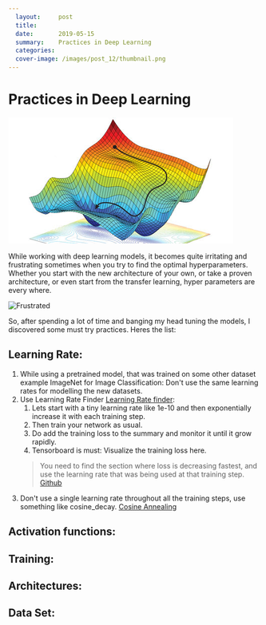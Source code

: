 ```yaml
---
  layout:     post
  title:      
  date:       2019-05-15
  summary:    Practices in Deep Learning
  categories: 
  cover-image: /images/post_12/thumbnail.png
---
```

# Practices in Deep Learning
![Deep Learning](images/../../images/post_15/poster.jpg)

While working with deep learning models, it becomes quite irritating and frustrating sometimes when you try to find the optimal hyperparameters. Whether you start with the new architecture of your own, or take a proven architecture, or even start from the transfer learning, hyper parameters are every where. 

![Frustrated](images/../../images/post_15/frustrated.gif)

So, after spending a lot of time and banging my head tuning the models, I discovered some must try practices. Heres the list:


## Learning Rate:
1. While using a pretrained model, that was trained on some other dataset example ImageNet for Image Classification: Don't use the same learning rates for modelling the new datasets.
2. Use Learning Rate Finder [Learning Rate finder](https://arxiv.org/pdf/1506.01186.pdf):
   1. Lets start with a tiny learning rate like 1e-10 and then exponentially increase it with each training step.
   2. Then train your network as usual.
   3. Do add the training loss to the summary and monitor it until it grow rapidly.
   4. Tensorboard is must: Visualize the training loss here.
    > You need to find the section where loss is decreasing fastest, and use the learning rate that was being used at that training step.
    [Github](https://github.com/cahuja1992/learning-rate-finder-tensorflow)
3. Don't use a single learning rate throughout all the training steps, use something like cosine_decay.
[Cosine Annealing](https://www.tensorflow.org/api_docs/python/tf/train/cosine_decay)

## Activation functions:

## Training:

## Architectures:

## Data Set: